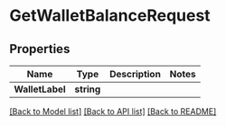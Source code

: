 # GetWalletBalanceRequest

## Properties
Name | Type | Description | Notes
------------ | ------------- | ------------- | -------------
**WalletLabel** | **string** |  | 

[[Back to Model list]](../README.md#documentation-for-models) [[Back to API list]](../README.md#documentation-for-api-endpoints) [[Back to README]](../README.md)


